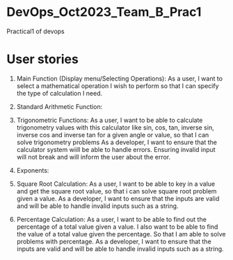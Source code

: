 # DevOps_Oct2023_Team_B_Prac1
Practical1 of devops

# User stories

1. Main Function (Display menu/Selecting Operations):
As a user, I want to select a mathematical operation I wish to perform so that I can specify the type of calculation I need.

2. Standard Arithmetic Function:

3. Trigonometric Functions:
As a user, I want to be able to calculate trigonometry values with this calculator like sin, cos, tan, inverse sin, inverse cos and inverse tan for a given angle or value, so that I can solve trigonometry problems
As a developer, I want to ensure that the calculator system wiill be able to handle errors. Ensuring invalid input will not break and will inform the user about the error.

4. Exponents:

5. Square Root Calculation:
As a user, I want to be able to key in a value and get the square root value, so that i can solve square root problem given a value. As a developer, I want to ensure that the inputs are valid and will be able to handle invalid inputs such as a string.
 
6. Percentage Calculation:
As a user, I want to be able to find out the percentage of a total value given a value. I also want to be able to find the value of a total value given the percentage. So that I am able to solve problems with percentage. 
As a developer, I want to ensure that the inputs are valid and will be able to handle invalid inputs such as a string.
